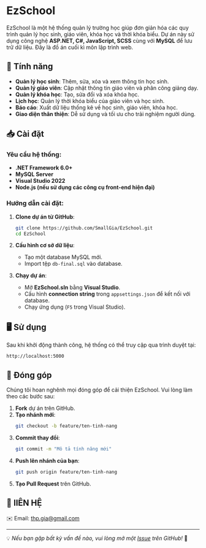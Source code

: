 # EzSchool

EzSchool là một hệ thống quản lý trường học giúp đơn giản hóa các quy trình quản lý học sinh, giáo viên, khóa học và thời khóa biểu. Dự án này sử dụng công nghệ **ASP.NET, C#, JavaScript, SCSS** cùng với **MySQL** để lưu trữ dữ liệu. Đây là đồ án cuối kì môn lập trình web.

## 🚀 Tính năng

- **Quản lý học sinh**: Thêm, sửa, xóa và xem thông tin học sinh.
- **Quản lý giáo viên**: Cập nhật thông tin giáo viên và phân công giảng dạy.
- **Quản lý khóa học**: Tạo, sửa đổi và xóa khóa học.
- **Lịch học**: Quản lý thời khóa biểu của giáo viên và học sinh.
- **Báo cáo**: Xuất dữ liệu thống kê về học sinh, giáo viên, khóa học.
- **Giao diện thân thiện**: Dễ sử dụng và tối ưu cho trải nghiệm người dùng.

## 📥 Cài đặt

### Yêu cầu hệ thống:
- **.NET Framework 6.0+**
- **MySQL Server**
- **Visual Studio 2022**
- **Node.js (nếu sử dụng các công cụ front-end hiện đại)**

### Hướng dẫn cài đặt:
1. **Clone dự án từ GitHub**:
   ```bash
   git clone https://github.com/SmallGia/EzSchool.git
   cd EzSchool
   ```

2. **Cấu hình cơ sở dữ liệu**:
   - Tạo một database MySQL mới.
   - Import tệp `db-final.sql` vào database.

3. **Chạy dự án**:
   - Mở **EzSchool.sln** bằng **Visual Studio**.
   - Cấu hình **connection string** trong `appsettings.json` để kết nối với database.
   - Chạy ứng dụng (`F5` trong Visual Studio).

## 🖥 Sử dụng

Sau khi khởi động thành công, hệ thống có thể truy cập qua trình duyệt tại:

```
http://localhost:5000
```

## 🤝 Đóng góp

Chúng tôi hoan nghênh mọi đóng góp để cải thiện EzSchool. Vui lòng làm theo các bước sau:

1. **Fork** dự án trên GitHub.
2. **Tạo nhánh mới**:  
   ```bash
   git checkout -b feature/ten-tinh-nang
   ```
3. **Commit thay đổi**:  
   ```bash
   git commit -m "Mô tả tính năng mới"
   ```
4. **Push lên nhánh của bạn**:  
   ```bash
   git push origin feature/ten-tinh-nang
   ```
5. **Tạo Pull Request** trên GitHub.

## 📜 lIÊN HỆ

✉️ Email: thp.gia@gmail.com

---

💡 *Nếu bạn gặp bất kỳ vấn đề nào, vui lòng mở một [Issue](https://github.com/SmallGia/EzSchool/issues) trên GitHub!* 🚀
